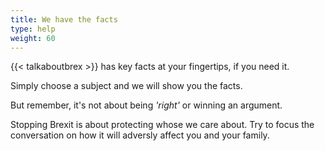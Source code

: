```yaml
---
title: We have the facts
type: help
weight: 60
---
```


{{< talkaboutbrex >}} has key facts at your fingertips, if you need it.

Simply choose a subject and we will show you the facts.

But remember, it's not about being *'right'* or winning an argument.

Stopping Brexit is about protecting whose we care about. Try to focus the conversation on how it will adversly affect you and your family.
